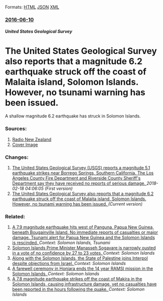 
Formats: [HTML](/news/2016/06/10/the-united-states-geological-survey-also-reports-that-a-magnitude-6-2-earthquake-struck-off-the-coast-of-malaita-island-solomon-islands-ho.html)  [JSON](/news/2016/06/10/the-united-states-geological-survey-also-reports-that-a-magnitude-6-2-earthquake-struck-off-the-coast-of-malaita-island-solomon-islands-ho.json)  [XML](/news/2016/06/10/the-united-states-geological-survey-also-reports-that-a-magnitude-6-2-earthquake-struck-off-the-coast-of-malaita-island-solomon-islands-ho.xml)  

### [2016-06-10](/news/2016/06/10/index.md)

##### United States Geological Survey
# The United States Geological Survey also reports that a magnitude 6.2 earthquake struck off the coast of Malaita island, Solomon Islands. However, no tsunami warning has been issued. 

A shallow magnitude 6.2 earthquake has struck in Solomon Islands.


### Sources:

1. [Radio New Zealand](http://www.radionz.co.nz/international/pacific-news/306111/magnitude-6-point-2-quake-strikes-near-solomons'-malaita)
1. [Cover Image](http://www.radionz.co.nz/x/rnz-general-sq-f875850613bd05904fb91ba6d0a13eca970fe203a2008e6de44c4a6b0bdbd86a.jpg)

### Changes:

1. [The United States Geological Survey (USGS) reports a magnitude 5.1 earthquake strikes near Borrego Springs, Southern California. The Los Angeles County Fire Department and Riverside County Sheriff's Department say they have received no reports of serious damage. ](/news/2016/06/10/the-united-states-geological-survey-usgs-reports-a-magnitude-5-1-earthquake-strikes-near-borrego-springs-southern-california-the-los-ang.md) _2018-02-18 04:06:05 (First version)_
1. [The United States Geological Survey also reports that a magnitude 6.2 earthquake struck off the coast of Malaita island, Solomon Islands. However, no tsunami warning has been issued. ](/news/2016/06/10/the-united-states-geological-survey-also-reports-that-a-magnitude-6-2-earthquake-struck-off-the-coast-of-malaita-island-solomon-islands-ho.md) _(Current version)_

### Related:

1. [A 7.9 magnitude earthquake hits west of Panguna, Papua New Guinea, beneath Bougainville Island. No immediate reports of casualties or major damage. Tsunami alert for Papua New Guinea and the Solomon Islands is rescinded. ](/news/2017/01/22/a-7-9-magnitude-earthquake-hits-west-of-panguna-papua-new-guinea-beneath-bougainville-island-no-immediate-reports-of-casualties-or-major.md) _Context: Solomon Islands, Tsunami_
2. [Solomon Islands Prime Minister Manasseh Sogavare is narrowly ousted in a vote of no confidence by 27 to 23 votes. ](/news/2017/11/6/solomon-islands-prime-minister-manasseh-sogavare-is-narrowly-ousted-in-a-vote-of-no-confidence-by-27-to-23-votes.md) _Context: Solomon Islands_
3. [Along with the Solomon Islands, the State of Palestine joins Interpol despite objections from Israel. ](/news/2017/09/27/along-with-the-solomon-islands-the-state-of-palestine-joins-interpol-despite-objections-from-israel.md) _Context: Solomon Islands_
4. [A farewell ceremony in Honiara ends the 14 year RAMSI mission in the Solomon Islands. ](/news/2017/06/29/a-farewell-ceremony-in-honiara-ends-the-14-year-ramsi-mission-in-the-solomon-islands.md) _Context: Solomon Islands_
5. [A 7.8 magnitude earthquake strikes off the coast of Makira in the Solomon Islands, causing infrastructure damage, yet no casualties have been reported in the hours following the quake. ](/news/2016/12/9/a-7-8-magnitude-earthquake-strikes-off-the-coast-of-makira-in-the-solomon-islands-causing-infrastructure-damage-yet-no-casualties-have-bee.md) _Context: Solomon Islands_
